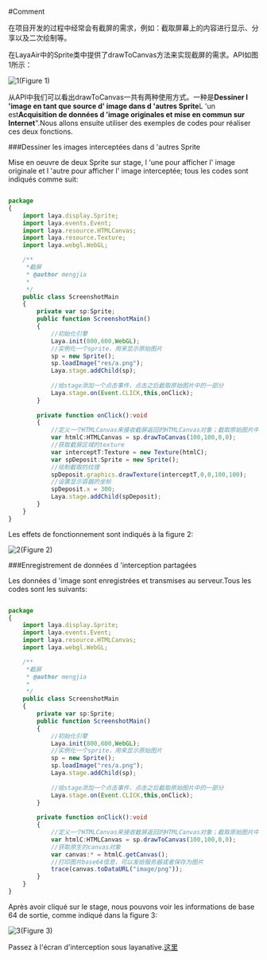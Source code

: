 #Comment


在项目开发的过程中经常会有截屏的需求，例如：截取屏幕上的内容进行显示、分享以及二次绘制等。


在LayaAir中的Sprite类中提供了drawToCanvas方法来实现截屏的需求。API如图1所示：

![1](img\1.png)(Figure 1)


从API中我们可以看出drawToCanvas一共有两种使用方式。一种是**Dessiner l 'image en tant que source d' image dans d 'autres Sprite**L 'un est**Acquisition de données d 'image originales et mise en commun sur Internet**".Nous allons ensuite utiliser des exemples de codes pour réaliser ces deux fonctions.

###Dessiner les images interceptées dans d 'autres Sprite

Mise en oeuvre de deux Sprite sur stage, l 'une pour afficher l' image originale et l 'autre pour afficher l' image interceptée; tous les codes sont indiqués comme suit:


```typescript

package
{
	import laya.display.Sprite;
	import laya.events.Event;
	import laya.resource.HTMLCanvas;
	import laya.resource.Texture;
	import laya.webgl.WebGL;

	/**
	 *截屏 
	 * @author mengjia
	 * 
	 */	
	public class ScreenshotMain
	{
		private var sp:Sprite;
		public function ScreenshotMain()
		{
			//初始化引擎
			Laya.init(800,600,WebGL);
			//实例化一个sprite，用来显示原始图片
			sp = new Sprite();
			sp.loadImage("res/a.png");
			Laya.stage.addChild(sp);
			
			//给stage添加一个点击事件，点击之后截取原始图片中的一部分
			Laya.stage.on(Event.CLICK,this,onClick);
		}
		
		private function onClick():void
		{
			//定义一个HTMLCanvas来接收截屏返回的HTMLCanvas对象；截取原始图片中从0,0坐标开始的100*100部分图片
			var htmlC:HTMLCanvas = sp.drawToCanvas(100,100,0,0);
			//获取截屏区域的texture
			var interceptT:Texture = new Texture(htmlC);
			var spDeposit:Sprite = new Sprite();
			//绘制截取的纹理
			spDeposit.graphics.drawTexture(interceptT,0,0,100,100);
			//设置显示容器的坐标
			spDeposit.x = 300;
			Laya.stage.addChild(spDeposit);
		}
	}
}
```


Les effets de fonctionnement sont indiqués à la figure 2:

![2](img\2.gif)(Figure 2)



###Enregistrement de données d 'interception partagées

Les données d 'image sont enregistrées et transmises au serveur.Tous les codes sont les suivants:


```typescript

package
{
	import laya.display.Sprite;
	import laya.events.Event;
	import laya.resource.HTMLCanvas;
	import laya.webgl.WebGL;

	/**
	 *截屏 
	 * @author mengjia
	 * 
	 */	
	public class ScreenshotMain
	{
		private var sp:Sprite;
		public function ScreenshotMain()
		{
			//初始化引擎
			Laya.init(800,600,WebGL);
			//实例化一个sprite，用来显示原始图片
			sp = new Sprite();
			sp.loadImage("res/a.png");
			Laya.stage.addChild(sp);
			
			//给stage添加一个点击事件，点击之后截取原始图片中的一部分
			Laya.stage.on(Event.CLICK,this,onClick);
		}
		
		private function onClick():void
		{
			//定义一个HTMLCanvas来接收截屏返回的HTMLCanvas对象；截取原始图片中从0,0坐标开始的100*100部分图片
			var htmlC:HTMLCanvas = sp.drawToCanvas(100,100,0,0);
			//获取原生的canvas对象
			var canvas:* = htmlC.getCanvas();
			//打印图片base64信息，可以发给服务器或者保存为图片
			trace(canvas.toDataURL("image/png"));
		}
	}
}
```


Après avoir cliqué sur le stage, nous pouvons voir les informations de base 64 de sortie, comme indiqué dans la figure 3:

![3](img\3.gif)(Figure 3)



Passez à l'écran d'interception sous layanative.[这里](https://ldc.layabox.com/doc/?nav=zh-as-7-2-7)